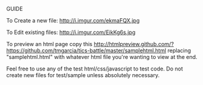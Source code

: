 GUIDE

To Create a new file:
http://i.imgur.com/ekmaFQX.jpg

To Edit existing files:
http://i.imgur.com/EikKg6s.jpg

To preview an html page copy this
http://htmlpreview.github.com/?https://github.com/tmgarcia/tics-battle/master/samplehtml.html
replacing "samplehtml.html" with whatever html file you're wanting to view at the end.

Feel free to use any of the test html/css/javascript to test code. Do not create new files for test/sample unless absolutely necessary.
